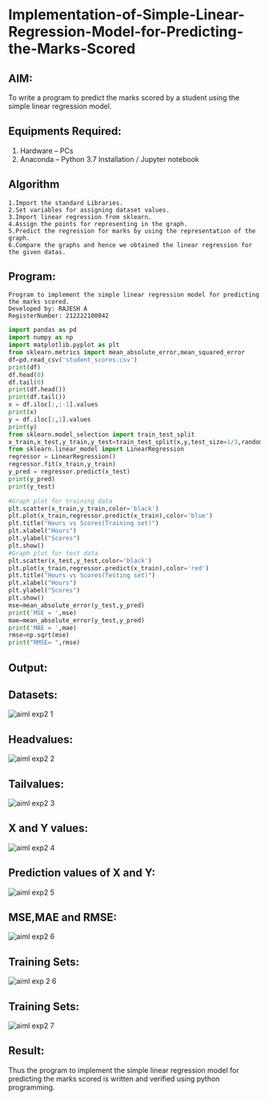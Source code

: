 # Implementation-of-Simple-Linear-Regression-Model-for-Predicting-the-Marks-Scored

## AIM:
To write a program to predict the marks scored by a student using the simple linear regression model.

## Equipments Required:
1. Hardware – PCs
2. Anaconda – Python 3.7 Installation / Jupyter notebook

## Algorithm
```
1.Import the standard Libraries.
2.Set variables for assigning dataset values.
3.Import linear regression from sklearn.
4.Assign the points for representing in the graph.
5.Predict the regression for marks by using the representation of the graph.
6.Compare the graphs and hence we obtained the linear regression for the given datas.
```
## Program:
```
Program to implement the simple linear regression model for predicting the marks scored.
Developed by: RAJESH A
RegisterNumber: 212222100042 
```
```py
import pandas as pd
import numpy as np
import matplotlib.pyplot as plt
from sklearn.metrics import mean_absolute_error,mean_squared_error
df=pd.read_csv('student_scores.csv')
print(df)
df.head(0)
df.tail(0)
print(df.head())
print(df.tail())
x = df.iloc[:,:-1].values
print(x)
y = df.iloc[:,1].values
print(y)
from sklearn.model_selection import train_test_split
x_train,x_test,y_train,y_test=train_test_split(x,y,test_size=1/3,random_state=0)
from sklearn.linear_model import LinearRegression
regressor = LinearRegression()
regressor.fit(x_train,y_train)
y_pred = regressor.predict(x_test)
print(y_pred)
print(y_test)
```
```py
#Graph plot for training data
plt.scatter(x_train,y_train,color='black')
plt.plot(x_train,regressor.predict(x_train),color='blue')
plt.title("Hours vs Scores(Training set)")
plt.xlabel("Hours")
plt.ylabel("Scores")
plt.show()
#Graph plot for test data
plt.scatter(x_test,y_test,color='black')
plt.plot(x_train,regressor.predict(x_train),color='red')
plt.title("Hours vs Scores(Testing set)")
plt.xlabel("Hours")
plt.ylabel("Scores")
plt.show()
mse=mean_absolute_error(y_test,y_pred)
print('MSE = ',mse)
mae=mean_absolute_error(y_test,y_pred)
print('MAE = ',mae)
rmse=np.sqrt(mse)
print("RMSE= ",rmse)
```

## Output:
## Datasets:
![aiml exp2 1](https://github.com/Rajeshanbu/Implementation-of-Simple-Linear-Regression-Model-for-Predicting-the-Marks-Scored/assets/118924713/9ce613a7-871c-42a8-9eff-b83ace99b155)
## Headvalues:
![aiml exp2 2](https://github.com/Rajeshanbu/Implementation-of-Simple-Linear-Regression-Model-for-Predicting-the-Marks-Scored/assets/118924713/345b1045-a2b4-4b4e-9945-0986a18926ce)
## Tailvalues:
![aiml exp2 3](https://github.com/Rajeshanbu/Implementation-of-Simple-Linear-Regression-Model-for-Predicting-the-Marks-Scored/assets/118924713/a60a945b-5202-4793-88fe-e38b4961d0fc)
## X and Y values:
![aiml exp2 4](https://github.com/Rajeshanbu/Implementation-of-Simple-Linear-Regression-Model-for-Predicting-the-Marks-Scored/assets/118924713/c2f170e9-eb13-4751-adc2-6902066cdeda)
## Prediction values of X and Y:
![aiml exp2 5](https://github.com/Rajeshanbu/Implementation-of-Simple-Linear-Regression-Model-for-Predicting-the-Marks-Scored/assets/118924713/f6272467-aacc-4dd5-956c-0ddea06fcf37)
## MSE,MAE and RMSE:
![aiml exp2 6](https://github.com/Rajeshanbu/Implementation-of-Simple-Linear-Regression-Model-for-Predicting-the-Marks-Scored/assets/118924713/78032443-3a6f-45f5-9683-a324d7f7d44d)
## Training Sets:
![aiml exp 2 6](https://github.com/Rajeshanbu/Implementation-of-Simple-Linear-Regression-Model-for-Predicting-the-Marks-Scored/assets/118924713/d73d872e-db20-4fbe-a396-c8bcdea2b373)
## Training Sets:
![aiml exp2 7](https://github.com/Rajeshanbu/Implementation-of-Simple-Linear-Regression-Model-for-Predicting-the-Marks-Scored/assets/118924713/179d98ab-8a49-4b48-9b4d-6e7e2b2ede7a)
## Result:
Thus the program to implement the simple linear regression model for predicting the marks scored is written and verified using python programming.
